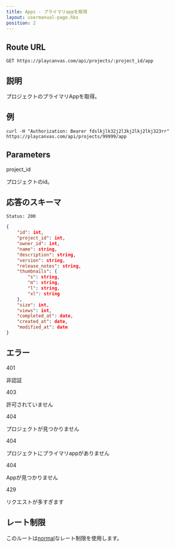 ```yaml
---
title: Apps - プライマリappを取得
layout: usermanual-page.hbs
position: 2
---
```


## Route URL

```none
GET https://playcanvas.com/api/projects/:project_id/app
```

## 説明

プロジェクトのプライマリAppを取得。

## 例

```none
curl -H "Authorization: Bearer fdslkjlk32j2l3kj2lkj2lkj323rr" https://playcanvas.com/api/projects/99999/app
```

## Parameters

<div class="params">
<div class="parameter"><span class="param">project_id</span><p>プロジェクトのid。</p></div>
</div>

## 応答のスキーマ

```none
Status: 200
```

```json
{
    "id": int,
    "project_id": int,
    "owner_id": int,
    "name": string,
    "description": string,
    "version": string,
    "release_notes": string,
    "thumbnails": {
        "s": string,
        "m": string,
        "l": string,
        "xl": string
    },
    "size": int,
    "views": int,
    "completed_at": date,
    "created_at": date,
    "modified_at": date
}
```

## エラー

<div class="params">
<div class="parameter"><span class="param">401</span><p>非認証</p></div>
<div class="parameter"><span class="param">403</span><p>許可されていません</p></div>
<div class="parameter"><span class="param">404</span><p>プロジェクトが見つかりません</p></div>
<div class="parameter"><span class="param">404</span><p>プロジェクトにプライマリappがありません</p></div>
<div class="parameter"><span class="param">404</span><p>Appが見つかりません</p></div>
<div class="parameter"><span class="param">429</span><p>リクエストが多すぎます</p></div>
</div>

## レート制限

このルートは[normal][1]なレート制限を使用します。


[1]: /user-manual/api#rate-limiting
